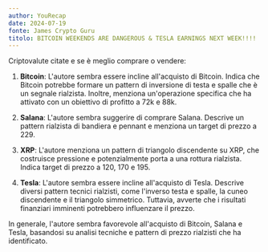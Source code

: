 ```yaml
---
author: YouRecap
date: 2024-07-19
fonte: James Crypto Guru
titolo: BITCOIN WEEKENDS ARE DANGEROUS & TESLA EARNINGS NEXT WEEK!!!!
---
```


Criptovalute citate e se è meglio comprare o vendere:

1. **Bitcoin**: L'autore sembra essere incline all'acquisto di Bitcoin. Indica che Bitcoin potrebbe formare un pattern di inversione di testa e spalle che è un segnale rialzista. Inoltre, menziona un'operazione specifica che ha attivato con un obiettivo di profitto a 72k e 88k.

2. **Salana**: L'autore sembra suggerire di comprare Salana. Descrive un pattern rialzista di bandiera e pennant e menziona un target di prezzo a 229.

3. **XRP**: L'autore menziona un pattern di triangolo discendente su XRP, che costruisce pressione e potenzialmente porta a una rottura rialzista. Indica target di prezzo a 120, 170 e 195.

4. **Tesla**: L'autore sembra essere incline all'acquisto di Tesla. Descrive diversi pattern tecnici rialzisti, come l'inverso testa e spalle, la cuneo discendente e il triangolo simmetrico. Tuttavia, avverte che i risultati finanziari imminenti potrebbero influenzare il prezzo.

In generale, l'autore sembra favorevole all'acquisto di Bitcoin, Salana e Tesla, basandosi su analisi tecniche e pattern di prezzo rialzisti che ha identificato.
